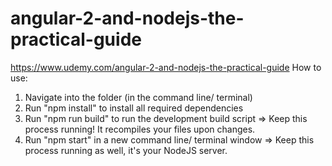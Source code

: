 # angular-2-and-nodejs-the-practical-guide
https://www.udemy.com/angular-2-and-nodejs-the-practical-guide
How to use:

1) Navigate into the folder (in the command line/ terminal)
2) Run "npm install" to install all required dependencies
3) Run "npm run build" to run the development build script => Keep this process running! It recompiles your files upon changes.
4) Run "npm start" in a new command line/ terminal window => Keep this process running as well, it's your NodeJS server. 

